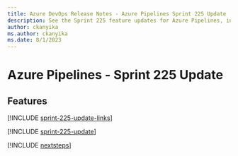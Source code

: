 ```yaml
---
title: Azure DevOps Release Notes - Azure Pipelines Sprint 225 Update
description: See the Sprint 225 feature updates for Azure Pipelines, including next steps.
author: ckanyika
ms.author: ckanyika
ms.date: 8/1/2023
---
```


# Azure Pipelines - Sprint 225 Update

## Features

[!INCLUDE [sprint-225-update-links](../includes/pipelines/sprint-225-update-links.md)]

[!INCLUDE [sprint-225-update](../includes/pipelines/sprint-225-update.md)]

[!INCLUDE [nextsteps](../includes/nextsteps.md)]